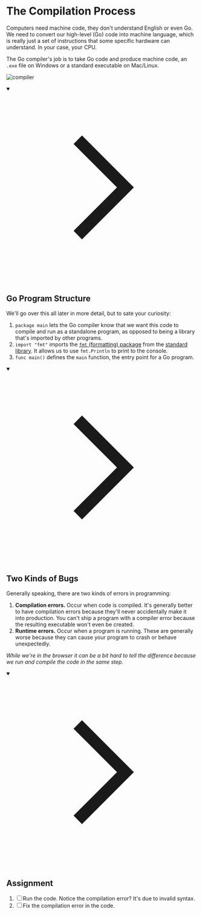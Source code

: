 <h1>The Compilation Process</h1>
<p>Computers need machine code, they don't understand English or even Go. We need to convert our high-level (Go) code into machine language, which is really just a set of instructions that some specific hardware can understand. In your case, your CPU.</p>
<p>The Go compiler's job is to take Go code and produce machine code, an <code>.exe</code> file on Windows or a standard executable on Mac/Linux.</p>
<p><img src="https://storage.googleapis.com/qvault-webapp-dynamic-assets/course_assets/rfR5MNc.png" alt="compiler"></p>
<details open="">
<summary>

<svg class="details-icon" xmlns="http://www.w3.org/2000/svg" fill="none" viewBox="0 0 24 24" stroke-width="1.5" stroke="currentColor">
  <path d="m9 18 6-6-6-6"></path>
</svg>
<h2>Go Program Structure</h2>
</summary>
<p>We'll go over this all later in more detail, but to sate your curiosity:</p>
<ol>
<li><code>package main</code> lets the Go compiler know that we want this code to compile and run as a standalone program, as opposed to being a library that's imported by other programs.</li>
<li><code>import "fmt"</code> imports the <a href="https://pkg.go.dev/fmt" target="_blank" rel="noopener nofollow"><code>fmt</code> (formatting) package</a> from the <a href="https://pkg.go.dev/std" target="_blank" rel="noopener nofollow">standard library</a>. It allows us to use <code>fmt.Println</code> to print to the console.</li>
<li><code>func main()</code> defines the <code>main</code> function, the entry point for a Go program.</li>
</ol>
</details>
<details open="">
<summary>

<svg class="details-icon" xmlns="http://www.w3.org/2000/svg" fill="none" viewBox="0 0 24 24" stroke-width="1.5" stroke="currentColor">
  <path d="m9 18 6-6-6-6"></path>
</svg>
<h2>Two Kinds of Bugs</h2>
</summary>
<p>Generally speaking, there are two kinds of errors in programming:</p>
<ol>
<li><strong>Compilation errors.</strong> Occur when code is compiled. It's generally better to have compilation errors because they'll never accidentally make it into production. You can't ship a program with a compiler error because the resulting executable won't even be created.</li>
<li><strong>Runtime errors.</strong> Occur when a program is running. These are generally worse because they can cause your program to crash or behave unexpectedly.</li>
</ol>
<p><em>While we're in the browser it can be a bit hard to tell the difference because we run and compile the code in the same step.</em></p>
</details>
<details open="">
<summary>

<svg class="details-icon" xmlns="http://www.w3.org/2000/svg" fill="none" viewBox="0 0 24 24" stroke-width="1.5" stroke="currentColor">
  <path d="m9 18 6-6-6-6"></path>
</svg>
<h2>Assignment</h2>
</summary>
<ol>
<li><input type="checkbox" class="markdown-checkbox" id="checkbox-0"><label class="markdown-checkbox-label" for="checkbox-0">Run the code. Notice the compilation error? It's due to invalid syntax.</label></li>
<li><input type="checkbox" class="markdown-checkbox" id="checkbox-1"><label class="markdown-checkbox-label" for="checkbox-1">Fix the compilation error in the code.</label></li>
</ol>
</details>
